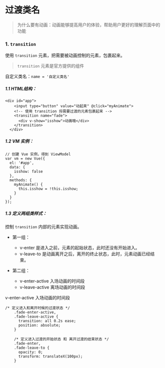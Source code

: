 # 过渡类名

> 为什么要有动画：动画能够提高用户的体验，帮助用户更好的理解页面中的功能



### 1. `transition`

使用 `transition` 元素，把需要被动画控制的元素，包裹起来。

> `transition` 元素是官方提供的组件

自定义类名：`name = '自定义类名'`

##### 1.1 HTML结构：

```
<div id="app">
    <input type="button" value="动起来" @click="myAnimate">
    <!-- 使用 transition 将需要过渡的元素包裹起来 -->
    <transition name="fade">
      <div v-show="isshow">动画哦</div>
    </transition>
  </div>
```

##### 1.2  VM 实例：

```
// 创建 Vue 实例，得到 ViewModel
var vm = new Vue({
  el: '#app',
  data: {
    isshow: false
  },
  methods: {
    myAnimate() {
      this.isshow = !this.isshow;
    }
  }
});
```

##### 1.3  定义两组类样式：

控制 `transition` 内部的元素实现动画。

- 第一组：

	+ v-enter 是进入之前，元素的起始状态，此时还没有开始进入。
	+ v-leave-to 是动画离开之后，离开的终止状态，此时，元素动画已经结束。
- 第二组：
  - v-enter-active  入场动画的时间段
  - v-leave-active  离场动画的时间段

v-enter-active  入场动画的时间段

```
/* 定义进入和离开时候的过渡状态 */
    .fade-enter-active,
    .fade-leave-active {
      transition: all 0.2s ease;
      position: absolute;
    }

    /* 定义进入过渡的开始状态 和 离开过渡的结束状态 */
    .fade-enter,
    .fade-leave-to {
      opacity: 0;
      transform: translateX(100px);
    }
```

